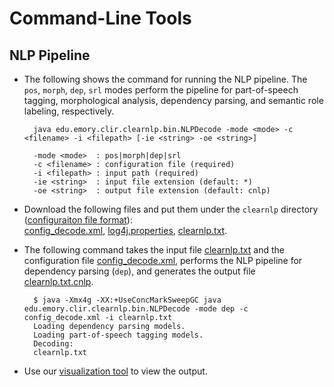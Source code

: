 # Command-Line Tools

## NLP Pipeline

* The following shows the command for running the NLP pipeline. The `pos`, `morph`, `dep`, `srl` modes perform the pipeline for part-of-speech tagging, morphological analysis, dependency parsing, and semantic role labeling, respectively.

		java edu.emory.clir.clearnlp.bin.NLPDecode -mode <mode> -c <filename> -i <filepath> [-ie <string> -oe <string>]

		-mode <mode>  : pos|morph|dep|srl
		-c <filename> : configuration file (required)
		-i <filepath> : input path (required)
		-ie <string>  : input file extension (default: *)
		-oe <string>  : output file extension (default: cnlp)
	
* Download the following files and put them under the `clearnlp` directory ([configuraiton file format](../formats/configuration/config_decode.md)):<br>[config_decode.xml](https://github.com/clir/clearnlp/blob/master/src/main/resources/configure/config_decode.xml), [log4j.properties](https://github.com/clir/clearnlp/blob/master/src/main/resources/configure/log4j.properties), [clearnlp.txt](https://github.com/clir/clearnlp/blob/master/src/main/resources/samples/clearnlp.txt).

* The following command takes the input file [clearnlp.txt](https://github.com/clir/clearnlp/blob/master/src/main/resources/samples/clearnlp.txt) and the configuration file [config_decode.xml](https://github.com/clir/clearnlp/blob/master/src/main/resources/configure/config_decode.xml), performs the NLP pipeline for dependency parsing (`dep`), and generates the output file [clearnlp.txt.cnlp](https://github.com/clir/clearnlp/blob/master/src/main/resources/samples/clearnlp.txt.cnlp).

		$ java -Xmx4g -XX:+UseConcMarkSweepGC java edu.emory.clir.clearnlp.bin.NLPDecode -mode dep -c config_decode.xml -i clearnlp.txt
		Loading dependency parsing models.
		Loading part-of-speech tagging models.
		Decoding:
		clearnlp.txt
		
* Use our [visualization tool](http://nlp.mathcs.emory.edu/clearnlp/demo/demo.html) to view the output.
